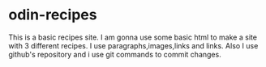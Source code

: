 # odin-recipes
This is a basic recipes site.
I am gonna use some basic html to make a site with 3 different recipes. I use paragraphs,images,links and links.
Also I use github's repository and i use git commands to commit changes.